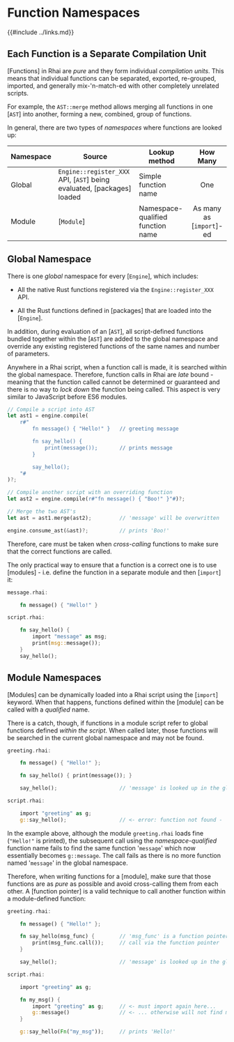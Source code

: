 Function Namespaces
==================

{{#include ../links.md}}

Each Function is a Separate Compilation Unit
-------------------------------------------

[Functions] in Rhai are _pure_ and they form individual _compilation units_.
This means that individual functions can be separated, exported, re-grouped, imported,
and generally mix-'n-match-ed with other completely unrelated scripts.

For example, the `AST::merge` method allows merging all functions in one [`AST`] into another,
forming a new, combined, group of functions.

In general, there are two types of _namespaces_ where functions are looked up:

| Namespace | Source                                                                 | Lookup method                     |         How Many         |
| --------- | ---------------------------------------------------------------------- | --------------------------------- | :----------------------: |
| Global    | `Engine::register_XXX` API, [`AST`] being evaluated, [packages] loaded | Simple function name              |           One            |
| Module    | [`Module`]                                                             | Namespace-qualified function name | As many as [`import`]-ed |


Global Namespace
----------------

There is one _global_ namespace for every [`Engine`], which includes:

* All the native Rust functions registered via the `Engine::register_XXX` API.

* All the Rust functions defined in [packages] that are loaded into the [`Engine`].

In addition, during evaluation of an [`AST`], all script-defined functions bundled together within
the [`AST`] are added to the global namespace and override any existing registered functions of
the same names and number of parameters.

Anywhere in a Rhai script, when a function call is made, it is searched within the global namespace.
Therefore, function calls in Rhai are _late_ bound - meaning that the function called cannot be
determined or guaranteed and there is no way to _lock down_ the function being called.
This aspect is very similar to JavaScript before ES6 modules.

```rust
// Compile a script into AST
let ast1 = engine.compile(
    r#"
        fn message() { "Hello!" }   // greeting message

        fn say_hello() {
            print(message());       // prints message
        }

        say_hello();
    "#
)?;

// Compile another script with an overriding function
let ast2 = engine.compile(r#"fn message() { "Boo!" }"#)?;

// Merge the two AST's
let ast = ast1.merge(ast2);         // 'message' will be overwritten

engine.consume_ast(&ast)?;          // prints 'Boo!'
```

Therefore, care must be taken when _cross-calling_ functions to make sure that the correct
functions are called.

The only practical way to ensure that a function is a correct one is to use [modules] -
i.e. define the function in a separate module and then [`import`] it:

```rust
message.rhai:

    fn message() { "Hello!" }

script.rhai:

    fn say_hello() {
        import "message" as msg;
        print(msg::message());
    }
    say_hello();
```


Module Namespaces
-----------------

[Modules] can be dynamically loaded into a Rhai script using the [`import`] keyword.
When that happens, functions defined within the [module] can be called with a _qualified_ name.

There is a catch, though, if functions in a module script refer to global functions
defined _within the script_.  When called later, those functions will be searched in the
current global namespace and may not be found.

```rust
greeting.rhai:

    fn message() { "Hello!" };

    fn say_hello() { print(message()); }

    say_hello();                    // 'message' is looked up in the global namespace

script.rhai:

    import "greeting" as g;
    g::say_hello();                 // <- error: function not found - 'message'
```

In the example above, although the module `greeting.rhai` loads fine (`"Hello!"` is printed),
the subsequent call using the _namespace-qualified_ function name fails to find the same function
'`message`' which now essentially becomes `g::message`.  The call fails as there is no more
function named '`message`' in the global namespace.

Therefore, when writing functions for a [module], make sure that those functions are as _pure_
as possible and avoid cross-calling them from each other.  A [function pointer] is a valid technique
to call another function within a module-defined function:

```rust
greeting.rhai:

    fn message() { "Hello!" };

    fn say_hello(msg_func) {        // 'msg_func' is a function pointer
        print(msg_func.call());     // call via the function pointer
    }

    say_hello();                    // 'message' is looked up in the global namespace

script.rhai:

    import "greeting" as g;

    fn my_msg() {
        import "greeting" as g;     // <- must import again here...
        g::message()                // <- ... otherwise will not find module 'g'
    }

    g::say_hello(Fn("my_msg"));     // prints 'Hello!'
```
